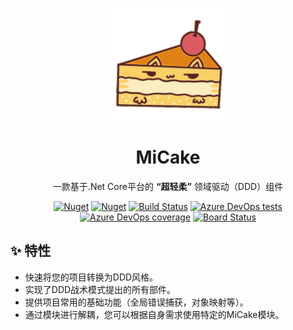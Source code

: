 <p align="center">
  <a href="http://www.micake.net">
    <img width="180px" src="assets/logo.svg">
  </a>
</p>

<h1 align="center" >MiCake</h1>

<div align="center">

一款基于.Net Core平台的 **“超轻柔”** 领域驱动（DDD）组件

[![Nuget](https://img.shields.io/nuget/v/MiCake.Core?label=nuget%20version&logo=nuget)](https://www.nuget.org/packages/MiCake.Core/) [![Nuget](https://img.shields.io/nuget/dt/MiCake.Core?color=green&label=nuget%20downloads&logo=nuget)](https://www.nuget.org/packages/MiCake.Core/) [![Build Status](https://dev.azure.com/MiCakeOrg/MiCake/_apis/build/status/uoyoCsharp.MiCakeFramework?branchName=master)](https://dev.azure.com/MiCakeOrg/MiCake/_build/latest?definitionId=1&branchName=master) [![Azure DevOps tests](https://img.shields.io/azure-devops/tests/MiCakeOrg/MiCake/2?color=ff69b4&label=Azure%20Tests&logo=Microsoft-Azure&logoColor=white)](https://dev.azure.com/MiCakeOrg/MiCake/_build/latest?definitionId=1&branchName=master) [![Azure DevOps coverage](https://img.shields.io/azure-devops/coverage/MiCakeOrg/MiCake/2?label=Azure%20Coverage&logo=Azure-DevOps)](https://dev.azure.com/MiCakeOrg/MiCake/_build/latest?definitionId=1&branchName=master) [![Board Status](https://dev.azure.com/MiCakeOrg/e359a201-ca49-495f-92ba-11493e88e94e/9a202286-9c70-40fa-8892-9bd476191d74/_apis/work/boardbadge/e5dd9abe-6df7-4f1c-95d0-762074a5f1e2)](https://dev.azure.com/MiCakeOrg/e359a201-ca49-495f-92ba-11493e88e94e/_boards/board/t/9a202286-9c70-40fa-8892-9bd476191d74/Microsoft.RequirementCategory/)

</div>

## ✨ 特性

- 快速将您的项目转换为DDD风格。
- 实现了DDD战术模式提出的所有部件。
- 提供项目常用的基础功能（全局错误捕获，对象映射等）。
- 通过模块进行解耦，您可以根据自身需求使用特定的MiCake模块。
